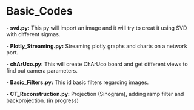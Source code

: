 # Basic_Codes 


**- svd.py:** This py will import an image and it will try to creat it using SVD with different sigmas.


**- Plotly_Streaming.py:** Streaming plotly graphs and charts on a network port.


**- chArUco.py:** This will create ChArUco board and get different views to find out camera parameters. 


**- Basic_Filters.py:** This id basic filters regarding images. 


**- CT_Reconstruction.py:** Projection (Sinogram), adding ramp filter and backprojection. (in progress) 
